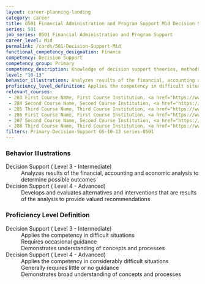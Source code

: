 ```yaml
---
layout: career-planning-landing
category: career
title: 0501 Financial Administration and Program Support Mid Decision Support
series: 501
job_series: 0501 Financial Administration and Program Support
career_level: Mid
permalink: /cards/501-Decision-Support-Mid
functional_competency_designation: Finance
competency: Decision Support
competency_group: Primary
competency_description: Knowledge of decision support theories, methods, and tools for identifying, synthesizing, representing, and evaluating the important aspects of a decision situation and prescribing the recommended course for decision makers and other stakeholders
level: "10-13"
behavior_illustrations: Analyzes results of the financial, accounting and economic analysis to determine possible outcomes ? Develops and evaluates alternatives and interventions that are results of the analysis to provide valued recommendations
proficiency_level_definition: Applies the competency in difficult situations ? Requires occasional guidance ? Demonstrates understanding of concepts and processes ? Applies the competency in considerably difficult situations ? Generally requires little or no guidance ? Demonstrates broad understanding of concepts and processes
relevant_courses: 
 - 283 First Course Name, First Course Institution, <a href="https://www.cfo.gov">www.cfo.gov</a>
 - 284 Second Course Name, Second Course Institution, <a href="https://www.cfo.gov">www.cfo.gov</a>
 - 285 Third Course Name, Third Course Institution, <a href="https://www.cfo.gov">www.cfo.gov</a>
 - 286 First Course Name, First Course Institution, <a href="https://www.cfo.gov">www.cfo.gov</a>
 - 287 Second Course Name, Second Course Institution, <a href="https://www.cfo.gov">www.cfo.gov</a>
 - 288 Third Course Name, Third Course Institution, <a href="https://www.cfo.gov">www.cfo.gov</a>
filters: Primary-Decision-Support GS-10-13 series-0501
---
```


<div class="desktop:grid-col-6 margin-y-205">
  <div class="border-top-05 bg-white padding-2 shadow-5 height-full members-hover border-1px border-gray-30 border-top-orange radius-lg">
    <h3>Behavior Illustrations</h3>
    <dl class="text-base"><dt>Decision Support ( Level 3 - Intermediate)</dt><dd>Analyzes results of the financial, accounting and economic analysis to determine possible outcomes</dd><dt>Decision Support ( Level 4 - Advanced)</dt><dd>Develops and evaluates alternatives and interventions that are results of the analysis to provide valued recommendations</dd></dl>
  </div>
</div>
<div class="desktop:grid-col-6 margin-y-205">
  <div class="border-top-05 bg-white padding-2 shadow-5 height-full members-hover border-1px border-gray-30 border-top-orange radius-lg">
    <h3>Proficiency Level Definition</h3>
    <dl class="text-base"><dt>Decision Support ( Level 3 - Intermediate)</dt><dd>Applies the competency in difficult situations </dd><dd> Requires occasional guidance </dd><dd> Demonstrates understanding of concepts and processes</dd><dt>Decision Support ( Level 4 - Advanced)</dt><dd>Applies the competency in considerably difficult situations </dd><dd> Generally requires little or no guidance </dd><dd> Demonstrates broad understanding of concepts and processes</dd></dl>
  </div>
</div>